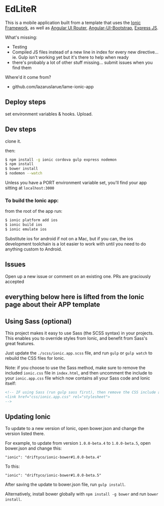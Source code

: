EdLiteR
=======
This is a mobile application built from a template that uses the [Ionic Framework](http://ionicframework.com/), as well as [Angular UI Router](http://angular-ui.github.io/ui-router/), [Angular-UI-Bootstrap](http://angular-ui.github.io/), [Express JS](http://expressjs.com/). 

What's missing: 
* Testing
* Compiled JS files instead of a new line in index for every new directive... ie. Gulp isn't working yet but it's there to help when ready
* there's probably a lot of other stuff missing... submit issues when you find them

Where'd it come from?
* github.com/lazaruslarue/lame-ionic-app

## Deploy steps

set environment variables & hooks. Upload. 

## Dev steps

clone it. 

then: 

```bash
$ npm install -g ionic cordova gulp express nodemon
$ npm install
$ bower install
$ nodemon --watch
```
Unless you have a PORT environment variable set, you'll find your app sitting at ````localhost:3000````

### To build the Ionic app:
from the root of the app run:

```bash
$ ionic platform add ios
$ ionic build ios
$ ionic emulate ios
```

Substitute ios for android if not on a Mac, but if you can, the ios development toolchain is a lot easier to work with until you need to do anything custom to Android.

## Issues
Open up a new issue or comment on an existing one. PRs are graciously accepted

## everything below here is lifted from the Ionic page about their APP template

## Using Sass (optional)

This project makes it easy to use Sass (the SCSS syntax) in your projects. This enables you to override styles from Ionic, and benefit from
Sass's great features.

Just update the `./scss/ionic.app.scss` file, and run `gulp` or `gulp watch` to rebuild the CSS files for Ionic.

Note: if you choose to use the Sass method, make sure to remove the included `ionic.css` file in `index.html`, and then uncomment
the include to your `ionic.app.css` file which now contains all your Sass code and Ionic itself:

```html
<!-- IF using Sass (run gulp sass first), then remove the CSS include above
<link href="css/ionic.app.css" rel="stylesheet">
-->
```

## Updating Ionic

To update to a new version of Ionic, open bower.json and change the version listed there.

For example, to update from version `1.0.0-beta.4` to `1.0.0-beta.5`, open bower.json and change this:

```
"ionic": "driftyco/ionic-bower#1.0.0-beta.4"
```

To this:

```
"ionic": "driftyco/ionic-bower#1.0.0-beta.5"
```

After saving the update to bower.json file, run `gulp install`.

Alternatively, install bower globally with `npm install -g bower` and run `bower install`.
